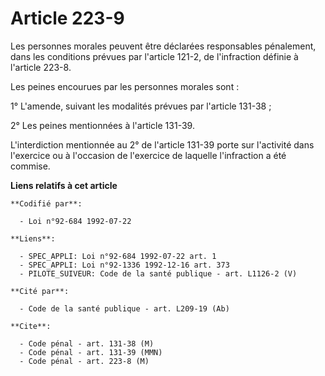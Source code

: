 # Article 223-9

Les personnes morales peuvent être déclarées responsables pénalement, dans les conditions prévues par l'article 121-2, de
l'infraction définie à l'article 223-8.

Les peines encourues par les personnes morales sont :

1° L'amende, suivant les modalités prévues par l'article 131-38 ;

2° Les peines mentionnées à l'article 131-39.

L'interdiction mentionnée au 2° de l'article 131-39 porte sur l'activité dans l'exercice ou à l'occasion de l'exercice de
laquelle l'infraction a été commise.

**Liens relatifs à cet article**

	**Codifié par**:

	  - Loi n°92-684 1992-07-22

	**Liens**:

	  - SPEC_APPLI: Loi n°92-684 1992-07-22 art. 1
	  - SPEC_APPLI: Loi n°92-1336 1992-12-16 art. 373
	  - PILOTE_SUIVEUR: Code de la santé publique - art. L1126-2 (V)

	**Cité par**:

	  - Code de la santé publique - art. L209-19 (Ab)

	**Cite**:

	  - Code pénal - art. 131-38 (M)
	  - Code pénal - art. 131-39 (MMN)
	  - Code pénal - art. 223-8 (M)
